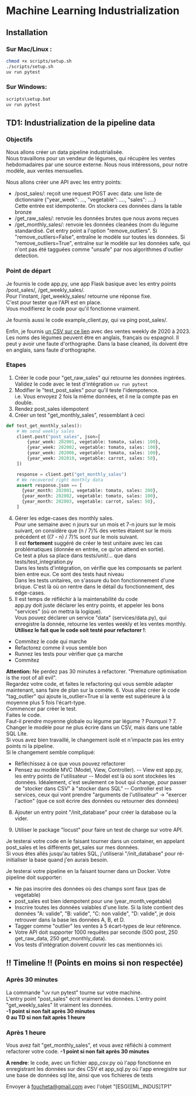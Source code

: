 # Machine Learning Industrialization

## Installation

### Sur Mac/Linux :
```bash
chmod +x scripts/setup.sh
./scripts/setup.sh
uv run pytest
```

### Sur Windows:
```bash
scripts\setup.bat
uv run pytest
```

## TD1: Industrialization de la pipeline data


### Objectifs

Nous allons créer un data pipeline industrialisée. <br/>
Nous travaillons pour un vendeur de légumes, qui récupère les ventes hebdomadaires par une source externe. Nous nous intéressons, pour notre modèle, aux ventes mensuelles.

Nous allons créer une API avec les entry points:
- /post_sales/: reçoit une request POST avec data: une liste de dictionnaire {"year_week": ..., "vegetable": ...., "sales": ....} <br/>
Cette entrée est idempotente. On stockera ces données dans la table bronze
- /get_raw_sales/: renvoie les données brutes que nous avons reçues
- /get_monthly_sales/: renvoie les données cleanées (nom du légume standardisé. Cet entry point a l'option "remove_outliers". Si "remove_outliers=False", entraîne le modèle sur toutes les données. Si "remove_outliers=True", entraîne sur le modèle sur les données safe, qui n'ont pas été tagguées comme "unsafe" par nos algorithmes d'outlier detection.

### Point de départ

Je fournis le code app.py, une app Flask basique avec les entry points /post_sales/, /get_weekly_sales/. <br/>
Pour l'instant, /get_weekly_sales/ retourne une réponse fixe. <br/>
C'est pour tester que l'API est en place.<br/>
Vous modifierez le code pour qu'il fonctionne vraiment.

Je fournis aussi le code example_client.py, qui va ping post_sales/.

Enfin, je fournis [un CSV sur ce lien](https://drive.google.com/file/d/1WJPZQEijYsfTga6il8Ls3pgjdsGhCrq0/view?usp=sharing) avec des ventes weekly de 2020 à 2023. Les noms des légumes peuvent être en anglais, français ou espagnol. Il peut y avoir une faute d'orthographe. Dans la base cleaned, ils doivent être en anglais, sans faute d'orthographe.

### Etapes 

1. Créer le code pour "get_raw_sales" qui retourne les données ingérées. Validez le code avec le test d'intégration ```uv run pytest```
2. Modifier le "test_post_sales" pour qu'il teste l'idempotence. <br/>
i.e. Vous envoyez 2 fois la même données, et il ne la compte pas en double.
3. Rendez post_sales idempotent
4. Créer un test "get_monthly_sales", ressemblant à ceci
```python
def test_get_monthly_sales():
    # We send weekly sales
    client.post("post_sales", json=[
        {year_week: 202001, vegetable: tomato, sales: 100},
        {year_week: 202002, vegetable: tomato, sales: 100},
        {year_week: 202006, vegetable: tomato, sales: 100},
        {year_week: 202010, vegetable: carrot, sales: 50},
    ])

    response = client.get("get_monthly_sales")
    # We recovered right monthly data
    assert response.json == [
      {year_month: 202001, vegetable: tomato, sales: 200},
      {year_month: 202002, vegetable: tomato, sales: 100},
      {year_month: 202003, vegetable: carrot, sales: 50},
    ]
```

4. Gérer les edge-cases des monthly sales. <br/>
Pour une semaine avec n jours sur un mois et 7-n jours sur le mois suivant, on considère que (n / 7)% des ventes étaient sur le mois précédent et ((7 - n) / 7)% sont sur le mois suivant.<br/>
Il est **fortement** suggéré de créer le test unitaire avec les cas problématiques (donnée en entrée, ce qu'on attend en sortie). <br/>
Ce test a plus sa place dans tests/unit/... que dans tests/test_integration.py<br/>
Dans les tests d'intégration, on vérifie que les composants se parlent bien entre eux. Ce sont des tests haut niveau<br/>
Dans les tests unitaires, on s'assure du bon fonctionnement d'une brique. C'est là où on rentre dans le détail du fonctionnement, des edge-cases.
5. Il est temps de réfléchir à la maintenabilité du code<br/>
app.py doit juste déclarer les entry points, et appeler les bons "services" (où on mettra la logique). <br/>
Vous pouvez déclarer un service "data" (services/data.py), qui enregistre la donnée, retourne les ventes weekly et les ventes monthly. <br/>
**Utilisez le fait que le code soit testé pour refactorer !**:
- Commitez le code qui marche
- Refactorez comme il vous semble bon
- Runnez les tests pour vérifier que ça marche
- Commitez

**Attention:** Ne perdez pas 30 minutes à refactorer. "Premature optimisation is the root of all evil".<br/>
Regardez votre code, et faites le refactoring qui vous semble adapter maintenant, sans faire de plan sur la comète.
6. Vous allez créer le code "tag_outlier" qui ajoute is_outlier=True si la vente est supérieure à la moyenne plus 5 fois l'écart-type. <br/>
Commencer par créer le test.<br/>
Faites le code.<br/>
Faut-il prendre moyenne globale ou légume par légume ? Pourquoi ?
7. Changer le modèle pour ne plus écrire dans un CSV, mais dans une table SQL Lite.<br/>
Si vous avez bien travaillé, le changement isolé et n'impacte pas les entry points ni la pipeline.<br/>
Si le changement semble compliqué:
- Réfléchissez à ce que vous pouvez refactorer
- Pensez au modèle MVC (Model, View, Controller).
-- View est app.py, les entry points de l'utilisateur
-- Model est là où sont stockées les données. Idéalement, c'est seulement ce bout qui change, pour passer de "stocker dans CSV" à "stocker dans SQL"
-- Controller est les services, ceux qui vont prendre "arguments de l'utilisateur" -> "exercer l'action" (que ce soit écrire des données ou retourner des données)

8. Ajouter un entry point "/init_database" pour créer la database ou la vider. <br/>

9. Utiliser le package "locust" pour faire un test de charge sur votre API.

Je testerai votre code en le faisant tourner dans un container, en appelant post_sales et les différents get_sales sur mes données. <br/>
Si vous êtes allés jusqu'au tables SQL, j'utiliserai "/init_database" pour ré-initialiser la base quand j'en aurais besoin.

Je testerai votre pipeline en la faisant tourner dans un Docker. Votre pipeline doit supporter:
- Ne pas inscrire des données où des champs sont faux (pas de vegetable)
- post_sales est bien idempotent pour une (year_month,vegetable)
- Inscrire toutes les données valables d'une liste. Si la liste contient des données "A: valide", "B: valide", "C: non valide", "D: valide", je dois retrouver dans la base les données A, B, et D.
- Tagger comme "outlier" les ventes à 5 écart-types de leur référence.
- Votre API doit supporter 1000 requêtes par seconde (500 post, 250 get_raw_data, 250 get_monthly_data).
- Vos tests d'intégration doivent couvrir les cas mentionnés ici.

## !! Timeline !! (**Points en moins si non respectée**)

### Après 30 minutes

La commande "uv run pytest" tourne sur votre machine. <br/>
L'entry point "post_sales" écrit vraiment les données.
L'entry point "get_weekly_sales" lit vraiment les données.<br/>
**-1 point si non fait après 30 minutes**<br/>
**0 au TD si non fait après 1 heure**

### Après 1 heure

Vous avez fait "get_monthly_sales", et vous avez réfléchi à comment refactorer votre code.
**-1 point si non fait après 30 minutes**

**A rendre**: le code, avec un fichier app_csv.py où l'app fonctionne en enregistrant les données sur des CSV et app_sql.py où l'app enregistre sur une base de données sql lite, ainsi que vos fichieres de tests<br/>

Envoyer à foucheta@gmail.com avec l'objet "[ESGI][ML_INDUS]TP1"

